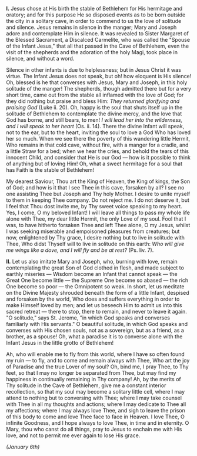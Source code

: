 
**I\.** Jesus chose at His birth the stable of Bethlehem for His hermitage and oratory; and for this purpose He so disposed events as to be born outside the city in a solitary cave, in order to commend to us the love of solitude and silence. Jesus remains in silence in the manger; Mary and Joseph adore and contemplate Him in silence. It was revealed to Sister Margaret of the Blessed Sacrament, a Discalced Carmelite, who was called the \"Spouse of the Infant Jesus,\" that all that passed in the Cave of Bethlehem, even the visit of the shepherds and the adoration of the holy Magi, took place in silence, and without a word.

Silence in other infants is due to helplessness; but in Jesus Christ it was virtue. The Infant Jesus does not speak, but oh! how eloquent is His silence! Oh, blessed is he that converses with Jesus, Mary and Joseph, in this holy solitude of the manger! The shepherds, though admitted there but for a very short time, came out from the stable all inflamed with the love of God; for they did nothing but praise and bless Him: *They returned glorifying and praising God* (Luke ii. 20). Oh, happy is the soul that shuts itself up in the solitude of Bethlehem to contemplate the divine mercy, and the love that God has borne, and still bears, to men! *I will lead her into the wilderness, and I will speak to her heart* (Os. ii. 14). There the divine Infant will speak, not to the ear, but to the heart, inviting the soul to love a God Who has loved her so much. When we see there the poverty of this wandering little Hermit, Who remains in that cold cave, without fire, with a manger for a cradle, and a little Straw for a bed; when we hear the cries, and behold the tears of this innocent Child, and consider that He is our God — how is it possible to think of anything but of loving Him! Oh, what a sweet hermitage for a soul that has Faith is the stable of Bethlehem!

My dearest Saviour, Thou art the King of Heaven, the King of kings, the Son of God; and how is it that I see Thee in this cave, forsaken by all? I see no one assisting Thee but Joseph and Thy holy Mother. I desire to unite myself to them in keeping Thee company. Do not reject me. I do not deserve it, but I feel that Thou dost invite me, by Thy sweet voice speaking to my heart. Yes, I come, O my beloved Infant! I will leave all things to pass my whole life alone with Thee, my dear little Hermit, the only Love of my soul. Fool that I was, to have hitherto forsaken Thee and left Thee alone, O my Jesus, whilst I was seeking miserable and empoisoned pleasures from creatures; but now, enlightened by Thy grace, I desire nothing but to live in solitude with Thee, Who didst Thyself will to live in solitude on this earth: *Who will give me wings like a dove, and I will fly and be at rest?* (Ps. liv. 7).

**II\.** Let us also imitate Mary and Joseph, who, burning with love, remain contemplating the great Son of God clothed in flesh, and made subject to earthly miseries — Wisdom become an Infant that cannot speak — the Great One become little — the Supreme One become so abased — the rich One become so poor — the Omnipotent so weak. In short, let us meditate on the Divine Majesty shrouded beneath the form of a little Infant, despised and forsaken by the world, Who does and suffers everything in order to make Himself loved by men; and let us beseech Him to admit us into this sacred retreat — there to stop, there to remain, and never to leave it again. \"O solitude,\" says St. Jerome, \"in which God speaks and converses familiarly with His servants.\" O beautiful solitude, in which God speaks and converses with His chosen souls, not as a sovereign, but as a friend, as a brother, as a spouse! Oh, what a paradise it is to converse alone with the Infant Jesus in the little grotto of Bethlehem!

Ah, who will enable me to fly from this world, where I have so often found my ruin — to fly, and to come and remain always with Thee, Who art the joy of Paradise and the true Lover of my soul? Oh, bind me, I pray Thee, to Thy feet, so that I may no longer be separated from Thee, but may find my happiness in continually remaining in Thy company! Ah, by the merits of Thy solitude in the Cave of Bethlehem, give me a constant interior recollection, so that my soul may become a solitary little cell, where I may attend to nothing but to conversing with Thee; where I may take counsel with Thee in all my thoughts and actions; where I may dedicate to Thee all my affections; where I may always love Thee, and sigh to leave the prison of this body to come and love Thee face to face in Heaven. I love Thee, O infinite Goodness, and I hope always to love Thee, in time and in eternity. O Mary, thou who canst do all things, pray to Jesus to enchain me with His love, and not to permit me ever again to lose His grace.

*(January 6th)*

